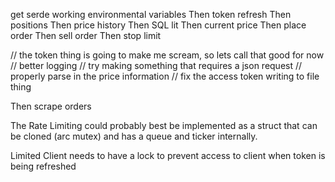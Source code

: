 get serde working
environmental variables
Then token refresh
Then positions
Then price history
Then SQL lit
Then current price
Then place order
Then sell order
Then stop limit

// the token thing is going to make me scream, so lets call that good for now
// better logging
// try making something that requires a json request
// properly parse in the price information
// fix the access token writing to file thing

Then scrape orders

The Rate Limiting could probably best be implemented as a struct that can be cloned (arc mutex)
and has a queue and ticker internally.

Limited Client needs to have a lock to prevent access to client when token is being refreshed